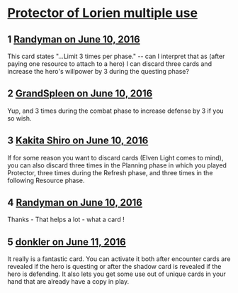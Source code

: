 # [Protector of Lorien multiple use](https://community.fantasyflightgames.com/topic/222297-protector-of-lorien-multiple-use/)

## 1 [Randyman on June 10, 2016](https://community.fantasyflightgames.com/topic/222297-protector-of-lorien-multiple-use/?do=findComment&comment=2261005)

This card states "...Limit 3 times per phase." -- can I interpret that as (after paying one resource to attach to a hero) I can discard three cards and increase the hero's willpower by 3 during the questing phase?

## 2 [GrandSpleen on June 10, 2016](https://community.fantasyflightgames.com/topic/222297-protector-of-lorien-multiple-use/?do=findComment&comment=2261228)

Yup, and 3 times during the combat phase to increase defense by 3 if you so wish.  

## 3 [Kakita Shiro on June 10, 2016](https://community.fantasyflightgames.com/topic/222297-protector-of-lorien-multiple-use/?do=findComment&comment=2261441)

If for some reason you want to discard cards (Elven Light comes to mind), you can also discard three times in the Planning phase in which you played Protector, three times during the Refresh phase, and three times in the following Resource phase.

## 4 [Randyman on June 10, 2016](https://community.fantasyflightgames.com/topic/222297-protector-of-lorien-multiple-use/?do=findComment&comment=2261967)

Thanks - That helps a lot - what a card !

## 5 [donkler on June 11, 2016](https://community.fantasyflightgames.com/topic/222297-protector-of-lorien-multiple-use/?do=findComment&comment=2262877)

It really is a fantastic card. You can activate it both after encounter cards are revealed if the hero is questing or after the shadow card is revealed if the hero is defending. It also lets you get some use out of unique cards in your hand that are already have a copy in play.

